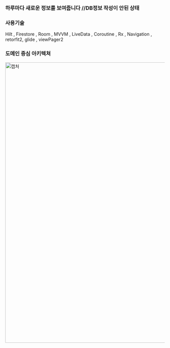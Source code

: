 ### 하루마다 새로운 정보를 보여줍니다 //DB정보 작성이 안된 상태


### 사용기술
Hilt , Firestore , Room , MVVM , LiveData , Coroutine , Rx , Navigation ,
retorfit2, glide , viewPager2 


### 도메인 중심 아키텍쳐
<img width="887" alt="캡처" src="https://user-images.githubusercontent.com/65164183/119759889-ff98f500-bee3-11eb-8d9c-7516f9336a80.PNG">
